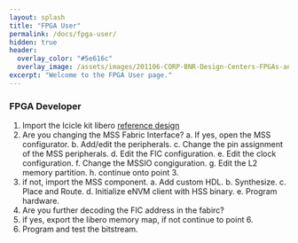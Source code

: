 ```yaml
---
layout: splash
title: "FPGA User"
permalink: /docs/fpga-user/
hidden: true
header:
  overlay_color: "#5e616c"
  overlay_image: /assets/images/201106-CORP-BNR-Design-Centers-FPGAs-and-plds-Banner-2880x280.jpg
excerpt: "Welcome to the FPGA User page."
---
```


### FPGA Developer 

1. Import the Icicle kit libero [reference design]()
2. Are you changing the MSS Fabric Interface?
  a. If yes, open the MSS configurator.
  b. Add/edit the peripherals.
  c. Change the pin assignment of the MSS peripherals.
  d. Edit the FIC configuration.
  e. Edit the clock configuration.
  f. Change the MSSIO congiguration.
  g. Edit the L2 memory partition.
  h. continue onto point 3.
3. if not,  import the MSS component.
  a. Add custom HDL.
  b. Synthesize.
  c. Place and Route.
  d. Initialize eNVM client with HSS binary.
  e. Program hardware.
4. Are you further decoding the FIC address in the fabirc?
5. if yes, export the libero memory map, if not continue to point 6.
6. Program and test the bitstream.

